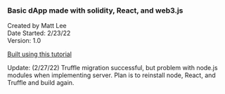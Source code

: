 ### Basic dApp made with solidity, React, and web3.js

Created by Matt Lee   
Date Started: 2/23/22   
Version: 1.0  

[Built using this tutorial](https://betterprogramming.pub/blockchain-introduction-using-real-world-dapp-react-solidity-web3-js-546471419955)

Update: (2/27/22) Truffle migration successful, but problem with node.js modules
when implementing server. Plan is to reinstall node, React, and Truffle and build again.



